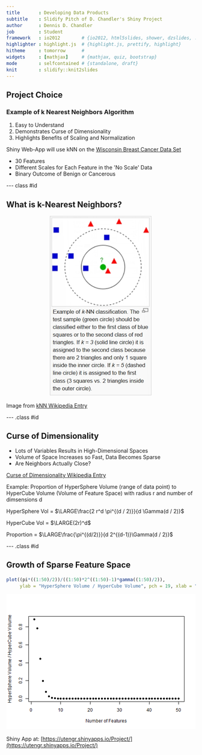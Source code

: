 ```yaml
---
title       : Developing Data Products
subtitle    : Slidify Pitch of D. Chandler's Shiny Project
author      : Dennis D. Chandler
job         : Student
framework   : io2012        # {io2012, html5slides, shower, dzslides, ...}
highlighter : highlight.js  # {highlight.js, prettify, highlight}
hitheme     : tomorrow      # 
widgets     : [mathjax]     # {mathjax, quiz, bootstrap}
mode        : selfcontained # {standalone, draft}
knit        : slidify::knit2slides
---
```


## Project Choice

### Example of k Nearest Neighbors Algorithm
  1. Easy to Understand
  2. Demonstrates Curse of Dimensionality
  3. Highlights Benefits of Scaling and Normalization

Shiny Web-App will use kNN on the [Wisconsin Breast Cancer Data Set](https://archive.ics.uci.edu/ml/datasets/Breast+Cancer+Wisconsin+%28Diagnostic%29)
* 30 Features
* Different Scales for Each Feature in the 'No Scale' Data
* Binary Outcome of Benign or Cancerous

--- class #id

## What is k-Nearest Neighbors?
<div style='text-align: center;'>
    <img height='480' src='kNN_algorithm.png' />
</div>

Image from [kNN Wikipedia Entry](http://en.wikipedia.org/wiki/K-nearest_neighbors_algorithm)

--- .class #id

## Curse of Dimensionality

* Lots of Variables Results in High-Dimensional Spaces
* Volume of Space Increases so Fast, Data Becomes Sparse
* Are Neighbors Actually Close?

[Curse of Dimensionality Wikipedia Entry](http://en.wikipedia.org/wiki/Curse_of_dimensionality)

Example: Proportion of HyperSphere Volume (range of data point) to HyperCube Volume (Volume of Feature Space) with radius r and number of dimsensions d

HyperSphere Vol = $\LARGE\frac{2 r^d \pi^{(d / 2)}}{d \Gamma(d / 2)}$

HyperCube Vol = $\LARGE(2r)^d$

Proportion = $\LARGE\frac{\pi^{(d/2)}}{d 2^{(d-1)}\Gamma(d / 2)}$

--- .class #id

## Growth of Sparse Feature Space

```r
plot((pi*((1:50)/2))/((1:50)*2^((1:50)-1)*gamma((1:50)/2)),
     ylab = "HyperSphere Volume / HyperCube Volume", pch = 19, xlab = "Number of Features")
```

![plot of chunk unnamed-chunk-1](assets/fig/unnamed-chunk-1.png) 

Shiny App at: [https://utengr.shinyapps.io/Project/](https://utengr.shinyapps.io/Project/)
